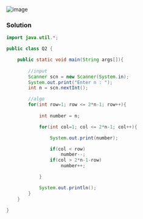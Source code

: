 ![image](https://user-images.githubusercontent.com/103374718/234917538-62004751-54fd-4815-ae4d-aae2dc6d1bd6.png)

### Solution
```java
import java.util.*;

public class Q2 {

    public static void main(String args[]){
        
        //input 
        Scanner scn = new Scanner(System.in);
        System.out.print("Enter n : ");
        int n = scn.nextInt();

        //algo
        for(int row=1; row <= 2*n-1; row++){
            
            int number = n;

            for(int col=1; col <= 2*n-1; col++){

                System.out.print(number);

                if(col < row)
                    number--;
                if(col > 2*n-1-row)
                    number++;

            }

            System.out.println();
        }
    }
    
}



```
